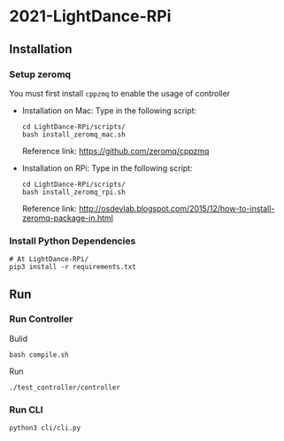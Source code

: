 # 2021-LightDance-RPi

## Installation
### Setup zeromq

You must first install `cppzmq` to enable the usage of controller

-   Installation on Mac:
    Type in the following script:

    ```shell
    cd LightDance-RPi/scripts/
    bash install_zeromq_mac.sh
    ```

    Reference link: https://github.com/zeromq/cppzmq

-   Installation on RPi:
    Type in the following script:

    ```shell
    cd LightDance-RPi/scripts/
    bash install_zeromq_rpi.sh
    ```

    Reference link: http://osdevlab.blogspot.com/2015/12/how-to-install-zeromq-package-in.html

### Install Python Dependencies
```
# At LightDance-RPi/
pip3 install -r requirements.txt
```

## Run
### Run Controller
Bulid
```
bash compile.sh
```

Run
```
./test_controller/controller
```

### Run CLI
```
python3 cli/cli.py
```